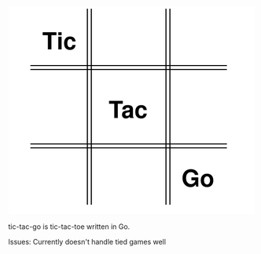 ![tic-tac-go logo](tictacgo.svg)

tic-tac-go is tic-tac-toe written in Go.

Issues: Currently doesn't handle tied games well
